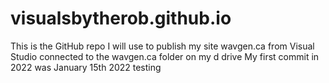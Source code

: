 # visualsbytherob.github.io
This is the GitHub repo I will use to publish my site wavgen.ca from Visual Studio connected to the wavgen.ca folder on my d drive
My first commit in 2022 was January 15th 2022 testing
